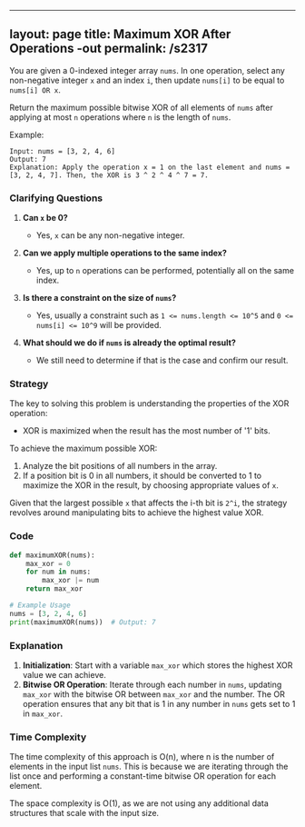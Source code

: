 
---
layout: page
title:  Maximum XOR After Operations -out
permalink: /s2317
---

You are given a 0-indexed integer array `nums`. In one operation, select any non-negative integer `x` and an index `i`, then update `nums[i]` to be equal to `nums[i] OR x`.

Return the maximum possible bitwise XOR of all elements of `nums` after applying at most `n` operations where `n` is the length of `nums`.

Example:
```
Input: nums = [3, 2, 4, 6]
Output: 7
Explanation: Apply the operation x = 1 on the last element and nums = [3, 2, 4, 7]. Then, the XOR is 3 ^ 2 ^ 4 ^ 7 = 7.
```

### Clarifying Questions

1. **Can `x` be 0?**
   - Yes, `x` can be any non-negative integer.

2. **Can we apply multiple operations to the same index?**
   - Yes, up to `n` operations can be performed, potentially all on the same index.

3. **Is there a constraint on the size of `nums`?**
   - Yes, usually a constraint such as `1 <= nums.length <= 10^5` and `0 <= nums[i] <= 10^9` will be provided.

4. **What should we do if `nums` is already the optimal result?**
   - We still need to determine if that is the case and confirm our result.

### Strategy

The key to solving this problem is understanding the properties of the XOR operation:
- XOR is maximized when the result has the most number of '1' bits.

To achieve the maximum possible XOR:
1. Analyze the bit positions of all numbers in the array.
2. If a position bit is 0 in all numbers, it should be converted to 1 to maximize the XOR in the result, by choosing appropriate values of `x`.

Given that the largest possible `x` that affects the i-th bit is `2^i`, the strategy revolves around manipulating bits to achieve the highest value XOR.

### Code

```python
def maximumXOR(nums):
    max_xor = 0
    for num in nums:
        max_xor |= num
    return max_xor

# Example Usage
nums = [3, 2, 4, 6]
print(maximumXOR(nums))  # Output: 7
```

### Explanation

1. **Initialization**: Start with a variable `max_xor` which stores the highest XOR value we can achieve.
2. **Bitwise OR Operation**: Iterate through each number in `nums`, updating `max_xor` with the bitwise OR between `max_xor` and the number. The OR operation ensures that any bit that is 1 in any number in `nums` gets set to 1 in `max_xor`.

### Time Complexity

The time complexity of this approach is O(n), where n is the number of elements in the input list `nums`. This is because we are iterating through the list once and performing a constant-time bitwise OR operation for each element.

The space complexity is O(1), as we are not using any additional data structures that scale with the input size.